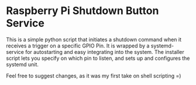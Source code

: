 # Raspberry Pi Shutdown Button Service

This is a simple python script that initiates a shutdown command when it receives a trigger on a specific GPIO Pin.
It is wrapped by a systemd-service for autostarting and easy integrating into the system.
The installer script lets you specify on which pin to listen,
and sets up and configures the systemd unit.

Feel free to suggest changes, as it was my first take on shell scripting =)
